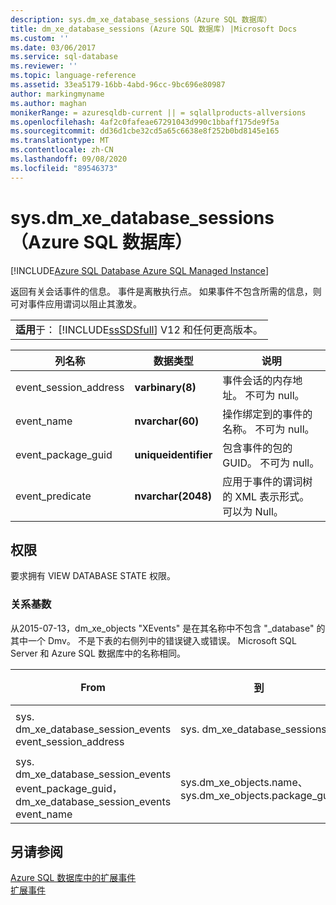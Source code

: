```yaml
---
description: sys.dm_xe_database_sessions（Azure SQL 数据库）
title: dm_xe_database_sessions (Azure SQL 数据库) |Microsoft Docs
ms.custom: ''
ms.date: 03/06/2017
ms.service: sql-database
ms.reviewer: ''
ms.topic: language-reference
ms.assetid: 33ea5179-16bb-4abd-96cc-9bc696e80987
author: markingmyname
ms.author: maghan
monikerRange: = azuresqldb-current || = sqlallproducts-allversions
ms.openlocfilehash: 4af2c0fafeae67291043d990c1bbaff175de9f5a
ms.sourcegitcommit: dd36d1cbe32cd5a65c6638e8f252b0bd8145e165
ms.translationtype: MT
ms.contentlocale: zh-CN
ms.lasthandoff: 09/08/2020
ms.locfileid: "89546373"
---
```

# <a name="sysdm_xe_database_sessions-azure-sql-database"></a>sys.dm_xe_database_sessions（Azure SQL 数据库）
[!INCLUDE[Azure SQL Database Azure SQL Managed Instance](../../includes/applies-to-version/asdb-asdbmi.md)]

  返回有关会话事件的信息。 事件是离散执行点。 如果事件不包含所需的信息，则可对事件应用谓词以阻止其激发。  
  
||  
|-|  
|**适用**于： [!INCLUDE[ssSDSfull](../../includes/sssdsfull-md.md)] V12 和任何更高版本。|  
  
|列名称|数据类型|说明|  
|-----------------|---------------|-----------------|  
|event_session_address|**varbinary(8)**|事件会话的内存地址。 不可为 null。|  
|event_name|**nvarchar(60)**|操作绑定到的事件的名称。 不可为 null。|  
|event_package_guid|**uniqueidentifier**|包含事件的包的 GUID。 不可为 null。|  
|event_predicate|**nvarchar(2048)**|应用于事件的谓词树的 XML 表示形式。 可以为 Null。|  
  
## <a name="permissions"></a>权限  
 要求拥有 VIEW DATABASE STATE 权限。  
  
### <a name="relationship-cardinalities"></a>关系基数  
从2015-07-13，dm_xe_objects "XEvents" 是在其名称中不包含 "_database" 的其中一个 Dmv。 不是下表的右侧列中的错误键入或错误。 Microsoft SQL Server 和 Azure SQL 数据库中的名称相同。  
  
|From|到|关系|  
|--------|------|----------------|  
|sys. dm_xe_database_session_events event_session_address|sys. dm_xe_database_sessions|多对一|  
|sys. dm_xe_database_session_events event_package_guid，dm_xe_database_session_events event_name|sys.dm_xe_objects.name、sys.dm_xe_objects.package_guid|多对一|  
  
## <a name="see-also"></a>另请参阅  
[Azure SQL 数据库中的扩展事件](https://azure.microsoft.com/documentation/articles/sql-database-xevent-db-diff-from-svr/)  
[扩展事件](../../relational-databases/extended-events/extended-events.md)  
  
 
